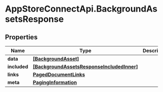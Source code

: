 # AppStoreConnectApi.BackgroundAssetsResponse

## Properties

Name | Type | Description | Notes
------------ | ------------- | ------------- | -------------
**data** | [**[BackgroundAsset]**](BackgroundAsset.md) |  | 
**included** | [**[BackgroundAssetsResponseIncludedInner]**](BackgroundAssetsResponseIncludedInner.md) |  | [optional] 
**links** | [**PagedDocumentLinks**](PagedDocumentLinks.md) |  | 
**meta** | [**PagingInformation**](PagingInformation.md) |  | [optional] 


